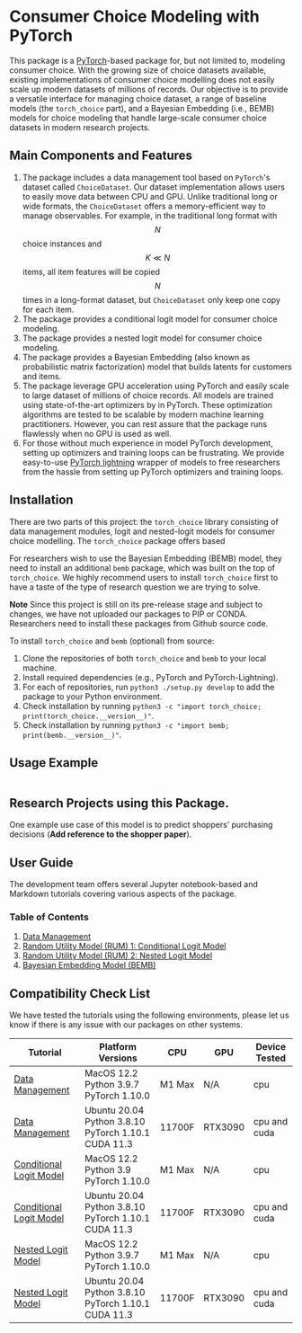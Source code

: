 # Consumer Choice Modeling with PyTorch
This package is a [PyTorch](https://pytorch.org)-based package for, but not limited to, modeling consumer choice.
With the growing size of choice datasets available, existing implementations of consumer choice modelling does not easily scale up modern datasets of millions of records.
Our objective is to provide a versatile interface for managing choice dataset, a range of baseline models (the `torch_choice` part), and a Bayesian Embedding (i.e., BEMB) models for choice modeling that handle large-scale consumer choice datasets in modern research projects.

## Main Components and Features
1. The package includes a data management tool based on `PyTorch`'s dataset called `ChoiceDataset`. Our dataset implementation allows users to easily move data between CPU and GPU. Unlike traditional long or wide formats, the `ChoiceDataset` offers a memory-efficient way to manage observables. For example, in the traditional long format with $$N$$ choice instances and $$K \ll N$$ items, all item features will be copied $$N$$ times in a long-format dataset, but `ChoiceDataset` only keep one copy for each item.
2. The package provides a conditional logit model for consumer choice modeling.
3. The package provides a nested logit model for consumer choice modeling.
4. The package provides a Bayesian Embedding (also known as probabilistic matrix factorization) model that builds latents for customers and items.
5. The package leverage GPU acceleration using PyTorch and easily scale to large dataset of millions of choice records. All models are trained using state-of-the-art optimizers by in PyTorch. These optimization algorithms are tested to be scalable by modern machine learning practitioners. However, you can rest assure that the package runs flawlessly when no GPU is used as well.
6. For those without much experience in model PyTorch development, setting up optimizers and training loops can be frustrating. We provide easy-to-use [PyTorch lightning](https://www.pytorchlightning.ai) wrapper of models to free researchers from the hassle from setting up PyTorch optimizers and training loops.

## Installation
There are two parts of this project: the `torch_choice` library consisting of data management modules, logit and nested-logit models for consumer choice modelling. The `torch_choice` package offers based

For researchers wish to use the Bayesian Embedding (BEMB) model, they need to install an additional `bemb` package, which was built on the top of `torch_choice`.
We highly recommend users to install `torch_choice` first to have a taste of the type of research question we are trying to solve.

**Note** Since this project is still on its pre-release stage and subject to changes, we have not uploaded our packages to PIP or CONDA. Researchers need to install these packages from Github source code.

To install `torch_choice` and `bemb` (optional) from source:
1. Clone the repositories of both `torch_choice` and `bemb` to your local machine.
2. Install required dependencies (e.g., PyTorch and PyTorch-Lightning).
3. For each of repositories, run `python3 ./setup.py develop` to add the package to your Python environment.
4. Check installation by running `python3 -c "import torch_choice; print(torch_choice.__version__)"`.
5. Check installation by running `python3 -c "import bemb; print(bemb.__version__)"`.


## Usage Example
```python
```

## Research Projects using this Package.
One example use case of this model is to predict shoppers’ purchasing decisions (**Add reference to the shopper paper**).


## User Guide
The development team offers several Jupyter notebook-based and Markdown tutorials covering various aspects of the package.
### Table of Contents
1. [Data Management](https://github.com/gsbDBI/torch-choice/blob/main/tutorials/data_management.ipynb)
2. [Random Utility Model (RUM) 1: Conditional Logit Model](https://github.com/gsbDBI/torch-choice/blob/main/tutorials/conditional_logit_model_mode_canada.ipynb)
3. [Random Utility Model (RUM) 2: Nested Logit Model](https://github.com/gsbDBI/torch-choice/blob/main/tutorials/nested_logit_model_house_cooling.ipynb)
4. [Bayesian Embedding Model (BEMB)](./bemb.md)

## Compatibility Check List
We have tested the tutorials using the following environments, please let us know if there is any issue with our packages on other systems.

| Tutorial | Platform Versions    | CPU | GPU | Device Tested |
| ----------- | ----------- | ----------- | ----------- | ----------- |
| [Data Management](https://github.com/gsbDBI/torch-choice/blob/main/tutorials/data_management.ipynb) | MacOS 12.2 Python 3.9.7 PyTorch 1.10.0 | M1 Max | N/A | cpu |
| [Data Management](https://github.com/gsbDBI/torch-choice/blob/main/tutorials/data_management.ipynb) | Ubuntu 20.04 Python 3.8.10 PyTorch 1.10.1 CUDA 11.3 | 11700F | RTX3090 | cpu and cuda |
| [Conditional Logit Model](https://github.com/gsbDBI/torch-choice/blob/main/tutorials/conditional_logit_model_mode_canada.ipynb) | MacOS 12.2 Python 3.9 PyTorch 1.10.0 | M1 Max | N/A | cpu |
| [Conditional Logit Model](https://github.com/gsbDBI/torch-choice/blob/main/tutorials/conditional_logit_model_mode_canada.ipynb) | Ubuntu 20.04 Python 3.8.10 PyTorch 1.10.1 CUDA 11.3 | 11700F | RTX3090 | cpu and cuda |
| [Nested Logit Model](https://github.com/gsbDBI/torch-choice/blob/main/tutorials/nested_logit_model_house_cooling.ipynb) | MacOS 12.2 Python 3.9.7 PyTorch 1.10.0 | M1 Max | N/A | cpu |
| [Nested Logit Model](https://github.com/gsbDBI/torch-choice/blob/main/tutorials/nested_logit_model_house_cooling.ipynb)| Ubuntu 20.04 Python 3.8.10 PyTorch 1.10.1 CUDA 11.3 | 11700F | RTX3090 | cpu and cuda |